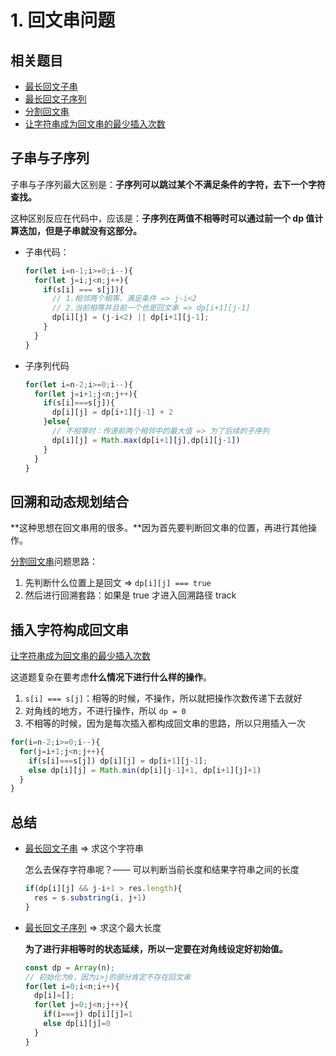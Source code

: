 # 1. 回文串问题

## 相关题目

- [最长回文子串](https://leetcode-cn.com/problems/longest-palindromic-substring/)
- [最长回文子序列](https://leetcode-cn.com/problems/longest-palindromic-subsequence/submissions/)
- [分割回文串](https://leetcode-cn.com/problems/palindrome-partitioning/)
- [让字符串成为回文串的最少插入次数](https://leetcode-cn.com/problems/minimum-insertion-steps-to-make-a-string-palindrome/)

## 子串与子序列

子串与子序列最大区别是：**子序列可以跳过某个不满足条件的字符，去下一个字符查找。**

这种区别反应在代码中，应该是：**子序列在两值不相等时可以通过前一个 dp 值计算迭加，但是子串就没有这部分。**

- 子串代码：

  ```js
  for(let i=n-1;i>=0;i--){
    for(let j=i;j<n;j++){
      if(s[i] === s[j]){
        // 1.相邻两个相等，满足条件 => j-i<2
        // 2.当前相等并且前一个也是回文串 => dp[i+1][j-1]
        dp[i][j] = (j-i<2) || dp[i+1][j-1];
      }
    }
  }
  ```

- 子序列代码

  ```js
  for(let i=n-2;i>=0;i--){
    for(let j=i+1;j<n;j++){
      if(s[i]===s[j]){
        dp[i][j] = dp[i+1][j-1] + 2
      }else{
        // 不相等时：传递前两个相邻中的最大值 => 为了后续的子序列
        dp[i][j] = Math.max(dp[i+1][j],dp[i][j-1])
      }
    }
  }
  ```



## 回溯和动态规划结合

**这种思想在回文串用的很多。**因为首先要判断回文串的位置，再进行其他操作。

[分割回文串](https://leetcode-cn.com/problems/palindrome-partitioning/)问题思路：

1. 先判断什么位置上是回文 => `dp[i][j] === true`
2. 然后进行回溯套路：如果是 true 才进入回溯路径 track



## 插入字符构成回文串

[让字符串成为回文串的最少插入次数](https://leetcode-cn.com/problems/minimum-insertion-steps-to-make-a-string-palindrome/)

这道题复杂在要考虑**什么情况下进行什么样的操作**。

1. `s[i] === s[j]`：相等的时候，不操作，所以就把操作次数传递下去就好
2. 对角线的地方，不进行操作，所以 `dp = 0`
3. 不相等的时候，因为是每次插入都构成回文串的思路，所以只用插入一次

```js
for(i=n-2;i>=0;i--){
  for(j=i+1;j<n;j++){
    if(s[i]===s[j]) dp[i][j] = dp[i+1][j-1];
    else dp[i][j] = Math.min(dp[i][j-1]+1, dp[i+1][j]+1)
  }
}
```





 

## 总结

- [最长回文子串](https://leetcode-cn.com/problems/longest-palindromic-substring/) => 求这个字符串

  怎么去保存字符串呢？—— 可以判断当前长度和结果字符串之间的长度

  ```js
  if(dp[i][j] && j-i+1 > res.length){
    res = s.substring(i, j+1)
  }
  ```

- [最长回文子序列](https://leetcode-cn.com/problems/longest-palindromic-subsequence/submissions/) => 求这个最大长度

  **为了进行非相等时的状态延续，所以一定要在对角线设定好初始值。**

  ```js
  const dp = Array(n);
  // 初始化为0，因为i>j的部分肯定不存在回文串
  for(let i=0;i<n;i++){
    dp[i]=[];
    for(let j=0;j<n;j++){
      if(i===j) dp[i][j]=1
      else dp[i][j]=0
    }
  }
  ```

  

























